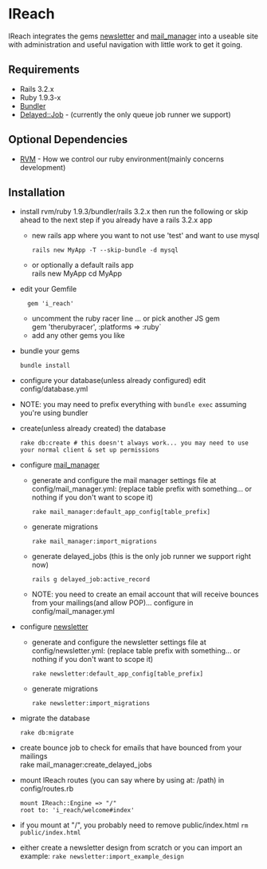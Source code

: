 IReach
======

IReach integrates the gems [newsletter](https://github.com/LoneStarInternet/newsletter/) and [mail_manager](https://github.com/LoneStarInternet/mail_manager) into a useable site with administration and useful navigation with little work to get it going.

Requirements
------------

* Rails 3.2.x
* Ruby 1.9.3-x
* [Bundler](http://bundler.io)
* [Delayed::Job](https://github.com/collectiveidea/delayed_job/) - (currently the only queue job runner we support)

Optional Dependencies
---------------------
* [RVM](http://rvm.io) - How we control our ruby environment(mainly concerns development)

Installation
-----------
* install rvm/ruby 1.9.3/bundler/rails 3.2.x then run the following or skip ahead to the next step if you already have a rails 3.2.x app  
  * new rails app where you want to not use 'test' and want to use mysql  

        rails new MyApp -T --skip-bundle -d mysql  
  * or optionally a default rails app  
        rails new MyApp
        cd MyApp

* edit your Gemfile  

        gem 'i_reach'
  * uncomment the ruby racer line ... or pick another JS gem   
          gem 'therubyracer', :platforms => :ruby`  
  * add any other gems you like

* bundle your gems  

      bundle install

* configure your database(unless already configured) edit config/database.yml

* NOTE: you may need to prefix everything with `bundle exec` assuming you're using bundler

* create(unless already created) the database

      rake db:create # this doesn't always work... you may need to use your normal client & set up permissions

* configure [mail_manager](https://github.com/LoneStarInternet/mail_manager)
  * generate and configure the mail manager settings file at config/mail_manager.yml: (replace table prefix with something... or nothing if you don't want to scope it)  

        rake mail_manager:default_app_config[table_prefix]

  * generate migrations  

        rake mail_manager:import_migrations

  * generate delayed_jobs (this is the only job runner we support right now)  

        rails g delayed_job:active_record

  * NOTE: you need to create an email account that will receive bounces from your mailings(and allow POP)... configure in config/mail_manager.yml

* configure [newsletter](https://github.com/LoneStarInternet/newsletter)
  * generate and configure the newsletter settings file at config/newsletter.yml: (replace table prefix with something... or nothing if you don't want to scope it)  

        rake newsletter:default_app_config[table_prefix]

  * generate migrations  

        rake newsletter:import_migrations

* migrate the database

      rake db:migrate

* create bounce job to check for emails that have bounced from your mailings  
      rake mail_manager:create_delayed_jobs

* mount IReach routes (you can say where by using at: /path) in config/routes.rb   

      mount IReach::Engine => "/"
      root to: 'i_reach/welcome#index'

* if you mount at "/", you probably need to remove public/index.html
  `rm public/index.html`

* either create a newsletter design from scratch or you can import an example:
  `rake newsletter:import_example_design`
